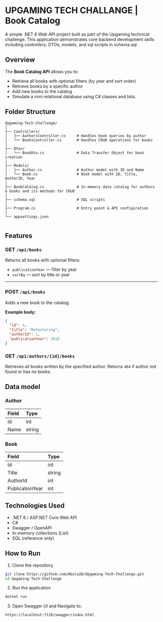 # UPGAMING TECH CHALLANGE | Book Catalog

A simple .NET 6 Web API project built as part of the Upgaming technical challenge.
This application demonstrates core backend development skills including controllers, DTOs, models, and sql scripts in schema.sql.


## Overview

The **Book Catalog API** allows you to:
- Retrieve all books with optional filters (by year and sort order)
- Retrieve books by a specific author
- Add new books to the catalog  
- Simulate a mini relational database using C# classes and lists.

## Folder Structure

```
Upgaming-Tech-Challange/
│
├── Controllers/
│   ├── AuthorsController.cs     # Handles book queries by author
│   └── BooksController.cs       # Handles CRUD operations for books
│
├── Dtos/
│   └── BookDto.cs               # Data Transfer Object for book creation
│
├── Models/
│   ├── Author.cs                # Author model with ID and Name
│   └── Book.cs                  # Book model with ID, Title, AuthorID, Year
│
├── BookCatalog.cs               # In-memory data catalog for authors & books and its methods for CRUD
│
├── schema.sql                   # SQL scripts
│
├── Program.cs                   # Entry point & API configuration
│
└── appsettings.json    
    
```



##  Features

### GET `/api/books`
Returns all books with optional filters:
- `publicationYear` — filter by year  
- `sortBy` — sort by title or year  

---

### POST `/api/books`
Adds a new book to the catalog.  

**Example body:**
```json
{
  "id": 4,
  "title": "Refactoring",
  "authorId": 1,
  "publicationYear": 2018
}
```


### GET `/api/authors/{id}/books`
Retrieves all books written by the specified author.
Returns `404` if author not found or has no books.


## Data model

### Author
| Field | Type   |
|:------|:-------|
| Id    | int    |
| Name  | string |

### Book
| Field | Type   |
|:------|:-------|
| Id    | int    |
| Title  | string |
|  AuthorId | int |
| PublicationYear  | int |


## Technologies Used

- .NET 6 / ASP.NET Core Web API
- C#
- Swagger / OpenAPI
- In-memory collections (List<T>)
- SQL (reference only)


## How to Run

1. Clone the repository
```bash
git clone https://github.com/Abula28/Upgaming-Tech-Challenge.git
cd Upgaming-Tech-Challenge
```

2. Run the application
```bash
dotnet run
```

3. Open Swagger UI and Navigate to:

```bash
https://localhost:7128/swagger/index.html
```
